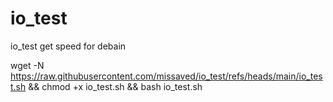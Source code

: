 # io_test
io_test
get speed for debain

wget -N https://raw.githubusercontent.com/missaved/io_test/refs/heads/main/io_test.sh && chmod +x io_test.sh && bash io_test.sh
